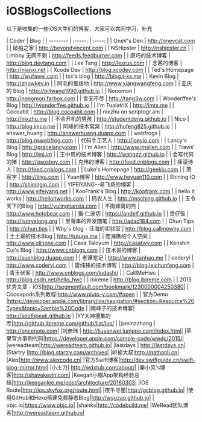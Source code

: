 # iOSBlogsCollections

以下是收集的一些iOS大牛们的博客，大家可以共同学习，补充

|	Coder	|	Blog	|
| --------  | :-----:  | :----:  |
|	OneV's Den	|	http://onevcat.com	|
|	破船之家	|	http://beyondvincent.com	|
|	NSHipster	|	http://nshipster.cn	|
|	Limboy 无网不剩	|	http://feeds.feedburner.com	|
|	唐巧的技术博客	|	http://blog.devtang.com	|
|	Lex Tang	|	http://lexrus.com	|
|	念茜的博客	|	http://nianxi.net	|
|	Xcode Dev	|	http://blog.xcodev.com	|
|	Ted's Homepage	|	http://wufawei.com	|
|	txx's blog	|	http://blog.t-xx.me	|
|	Kevin Blog	|	http://zhowkev.in	|
|	阿毛的蛋疼地	|	http://www.xiangwangfeng.com	|
|	亚庆的 Blog	|	http://billwang1990.github.io	|
|	Nonomori	|	http://nonomori.farbox.com	|
|	言无不尽	|	http://tang3w.com	|
|	Wonderffee's Blog	|	http://wonderffee.github.io	|
|	I'm TualatriX	|	http://imtx.me	|
|	Cocoabit	|	http://blog.cocoabit.com	|
|	nixzhu on scriptogr.am	|	http://nixzhu.me	|
|	不会开机的男孩	|	http://studentdeng.github.io	|
|	Nico	|	http://blog.inico.me	|
|	阿峰的技术窝窝	|	http://hufeng825.github.io	|
|	answer_huang	|	http://answerhuang.duapp.com	|
|	webfrogs	|	http://blog.nswebfrog.com	|
|	代码手工艺人	|	http://joeyio.com	|
|	Lancy's Blog	|	http://gracelancy.com	|
|	I'm Allen	|	http://www.imallen.com	|
|	Travis' Blog	|	http://imi.im	|
|	王中周的技术博客	|	http://wangzz.github.io	|
|	会写代码的猪	|	http://gaosboy.com	|
|	克伟的博客	|	http://feed.cnblogs.com	|
|	摇滚诗人	|	http://feed.cnblogs.com	|
|	Luke's Homepage	|	http://geeklu.com	|
|	萧宸宇	|	http://iiiyu.com	|
|	Yuan博客	|	http://www.heyuan110.com	|
|	Shining IO	|	http://shiningio.com	|
|	YIFEIYANG--易飞扬的博客	|	http://www.yifeiyang.net	|
|	KooFrank's Blog	|	http://koofrank.com	|
|	hello it works	|	http://helloitworks.com	|
|	码农人生	|	http://msching.github.io	|
|	玉令天下的Blog	|	http://yulingtianxia.com	|
|	不掏蜂窝的熊	|	http://www.hotobear.com	|
|	猫·仁波切	|	https://andelf.github.io	|
|	煲仔饭	|	http://ivoryxiong.org	|
|	里脊串的开发随笔	|	http://adad184.com	|
|	Chun Tips	|	http://chun.tips	|
|	Why's blog - 汪海的实验室	|	http://blog.callmewhy.com	|
|	土土哥的技术Blog	|	http://tutuge.me	|
|	庞海礁的个人空间	|	http://www.olinone.com	|
|	Casa Taloyum	|	http://casatwy.com	|
|	Kenshin Cui's Blog	|	http://www.cnblogs.com	|
|	技术哥的博客	|	http://suenblog.duapp.com	|
|	老谭笔记	|	http://www.tanhao.me	|
|	coderyi	|	http://www.coderyi.com	|
|	雷纯锋的技术博客	|	http://blog.leichunfeng.com	  |
|    青玉伏案           | http://www.cnblogs.com/ludashi/ |
|    CalllMeHwc         | http://blog.csdn.net/hello_hwc |
|    ibireme    |       http://blog.ibireme.com     |
|    2015 优秀文章 - iOS|http://segmentfault.com/bookmark/1230000004250380|
| Cocoapods系列教程|http://www.pluto-y.com/#open |
| 官方Demo |https://developer.apple.com/library/ios/navigation/#section=Resource%20Types&topic=Sample%20Code |
|南峰子的技术博客| http://southpeak.github.io |
|YY大神搜集的库|http://github.ibireme.com/github/list/ios/ |
|jaminzzhang     |    http://oncenote.com|
|刘彦玮     |     http://liuyanwei.jumppo.com/index.html|
|苹果官方事例代码|https://developer.apple.com/sample-code/wwdc/2015/|
|wereadteam|http://wereadteam.github.io|
|lastdays    |   http://lastdays.cn|
|Startry  |http://blog.startry.com/archives|
|听榆大叔|http://nathanli.cn|
|Alex|http://www.alexcode.cn|
|官方Swift博客|http://dev.swiftguide.cn/swift-blog-mirror.html|
|小土刀| http://wdxtub.com/about/|
|秦小风's博客|http://shavekevin.com|
|Keegan小钢App架构经验总结|http://keeganlee.me/post/architecture/20160303|
|iOS Route|http://ios.skyfox.org/route.html|
|夜千寻墨|http://gcblog.github.io|
|使用GitHub和Hexo搭建免费静态Blog|http://wsgzao.github.io|
| objc.io|https://www.objc.io|
|shanks|http://codebuild.me|
|WeRead团队博客|http://wereadteam.github.io|
